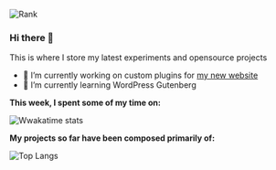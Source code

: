 ![Rank](https://github-readme-stats.vercel.app/api?username=danny1461&hide=stars,prs&count_private=true&show_icons=true&hide_title=true&hide_border=true&include_all_commits=true)

### Hi there 👋

This is where I store my latest experiments and opensource projects

- 🔭 I’m currently working on custom plugins for [my new website](https://www.dandi.dev)
- 🌱 I’m currently learning WordPress Gutenberg

**This week, I spent some of my time on:**

![Wwakatime stats](https://github-readme-stats-taupe-two.vercel.app/api/wakatime?username=danny1461&hide_title=true&hide_border=true&langs_count=6)

**My projects so far have been composed primarily of:**

![Top Langs](https://github-readme-stats.vercel.app/api/top-langs/?username=danny1461&layout=compact)